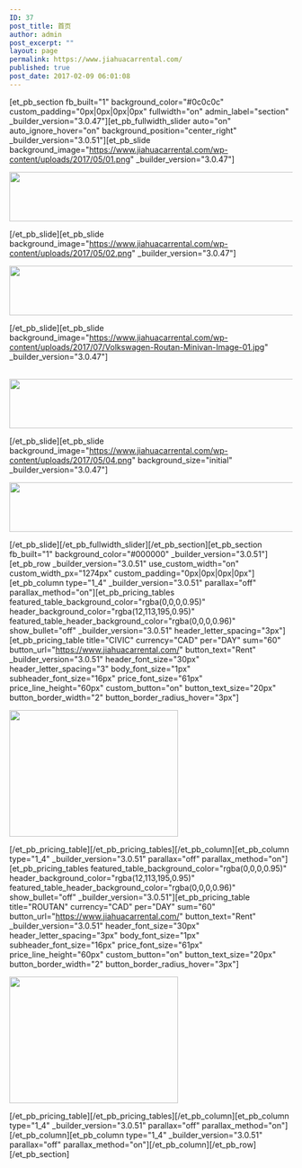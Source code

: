 ```yaml
---
ID: 37
post_title: 首页
author: admin
post_excerpt: ""
layout: page
permalink: https://www.jiahuacarrental.com/
published: true
post_date: 2017-02-09 06:01:08
---
```

[et_pb_section fb_built="1" background_color="#0c0c0c" custom_padding="0px|0px|0px|0px" fullwidth="on" admin_label="section" _builder_version="3.0.47"][et_pb_fullwidth_slider auto="on" auto_ignore_hover="on" background_position="center_right" _builder_version="3.0.51"][et_pb_slide background_image="https://www.jiahuacarrental.com/wp-content/uploads/2017/05/01.png" _builder_version="3.0.47"]

<a href="https://www.jiahuacarrental.com/wp-content/uploads/2017/05/画板-14.png"><img class="wp-image-145 alignnone size-large" src="https://www.jiahuacarrental.com/wp-content/uploads/2017/05/画板-14-1024x88.png" alt="" width="1024" height="88" /></a>

[/et_pb_slide][et_pb_slide background_image="https://www.jiahuacarrental.com/wp-content/uploads/2017/05/02.png" _builder_version="3.0.47"]

<a href="https://www.jiahuacarrental.com/wp-content/uploads/2017/05/画板-15.png"><img class="wp-image-146 alignleft size-large" src="https://www.jiahuacarrental.com/wp-content/uploads/2017/05/画板-15-1024x88.png" alt="" width="1024" height="88" /></a>

[/et_pb_slide][et_pb_slide background_image="https://www.jiahuacarrental.com/wp-content/uploads/2017/07/Volkswagen-Routan-Minivan-Image-01.jpg" _builder_version="3.0.47"]<p><br /><a href="https://www.jiahuacarrental.com/wp-content/uploads/2017/05/画板-16.png"><img class="wp-image-147 alignleft size-large" src="https://www.jiahuacarrental.com/wp-content/uploads/2017/05/画板-16-1024x88.png" alt="" width="1024" height="88" data-pin-nopin="true" /></a></p>[/et_pb_slide][et_pb_slide background_image="https://www.jiahuacarrental.com/wp-content/uploads/2017/05/04.png" background_size="initial" _builder_version="3.0.47"]

<a href="https://www.jiahuacarrental.com/wp-content/uploads/2017/05/画板-17.png"><img class="wp-image-148 alignleft size-large" src="https://www.jiahuacarrental.com/wp-content/uploads/2017/05/画板-17-1024x88.png" alt="" width="1024" height="88" /></a>

[/et_pb_slide][/et_pb_fullwidth_slider][/et_pb_section][et_pb_section fb_built="1" background_color="#000000" _builder_version="3.0.51"][et_pb_row _builder_version="3.0.51" use_custom_width="on" custom_width_px="1274px" custom_padding="0px|0px|0px|0px"][et_pb_column type="1_4" _builder_version="3.0.51" parallax="off" parallax_method="on"][et_pb_pricing_tables featured_table_background_color="rgba(0,0,0,0.95)" header_background_color="rgba(12,113,195,0.95)" featured_table_header_background_color="rgba(0,0,0,0.96)" show_bullet="off" _builder_version="3.0.51" header_letter_spacing="3px"][et_pb_pricing_table title="CIVIC" currency="CAD" per="DAY" sum="60" button_url="https://www.jiahuacarrental.com/" button_text="Rent" _builder_version="3.0.51" header_font_size="30px" header_letter_spacing="3" body_font_size="1px" subheader_font_size="16px" price_font_size="61px" price_line_height="60px" custom_button="on" button_text_size="20px" button_border_width="2" button_border_radius_hover="3px"]<p><a href="https://www.jiahuacarrental.com/wp-content/uploads/2017/07/Honda-Civic-2012.jpg"><img src="https://www.jiahuacarrental.com/wp-content/uploads/2017/07/Honda-Civic-2012-300x225.jpg" width="300" height="225" alt="" class="wp-image-275 alignnone size-medium" /></a></p>[/et_pb_pricing_table][/et_pb_pricing_tables][/et_pb_column][et_pb_column type="1_4" _builder_version="3.0.51" parallax="off" parallax_method="on"][et_pb_pricing_tables featured_table_background_color="rgba(0,0,0,0.95)" header_background_color="rgba(12,113,195,0.95)" featured_table_header_background_color="rgba(0,0,0,0.96)" show_bullet="off" _builder_version="3.0.51"][et_pb_pricing_table title="ROUTAN" currency="CAD" per="DAY" sum="60" button_url="https://www.jiahuacarrental.com/" button_text="Rent" _builder_version="3.0.51" header_font_size="30px" header_letter_spacing="3px" body_font_size="1px" subheader_font_size="16px" price_font_size="61px" price_line_height="60px" custom_button="on" button_text_size="20px" button_border_width="2" button_border_radius_hover="3px"]<p><a href="https://www.jiahuacarrental.com/wp-content/uploads/2017/07/1.jpg"><img src="https://www.jiahuacarrental.com/wp-content/uploads/2017/07/1-300x225.jpg" width="300" height="225" alt="" class="wp-image-274 alignnone size-medium" /></a></p>[/et_pb_pricing_table][/et_pb_pricing_tables][/et_pb_column][et_pb_column type="1_4" _builder_version="3.0.51" parallax="off" parallax_method="on"][/et_pb_column][et_pb_column type="1_4" _builder_version="3.0.51" parallax="off" parallax_method="on"][/et_pb_column][/et_pb_row][/et_pb_section]